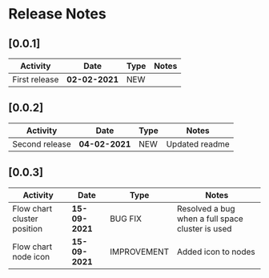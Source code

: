 # Release Notes

## [0.0.1]

| Activity | Date | Type | Notes |
| -------- | ---- | ---- | ---- |
| First release | **02-02-2021** | NEW | |

## [0.0.2]

| Activity | Date | Type | Notes |
| -------- | ---- | ---- | ---- |
| Second release | **04-02-2021** | NEW | Updated readme |

## [0.0.3]

| Activity | Date | Type | Notes |
| -------- | ---- | ---- | ---- |
| Flow chart cluster position | **15-09-2021** | BUG FIX | Resolved a bug when a full space cluster is used |
| Flow chart node icon | **15-09-2021** | IMPROVEMENT | Added icon to nodes |

